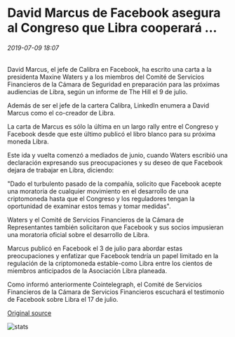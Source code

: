 # David Marcus de Facebook asegura al Congreso que Libra cooperará ...

###### 2019-07-09 18:07

David Marcus, el jefe de Calibra en Facebook, ha escrito una carta a la presidenta Maxine Waters y a los miembros del Comité de Servicios Financieros de la Cámara de Seguridad en preparación para las próximas audiencias de Libra, según un informe de The Hill el 9 de julio.

Además de ser el jefe de la cartera Calibra, LinkedIn enumera a David Marcus como el co-creador de Libra.

La carta de Marcus es sólo la última en un largo rally entre el Congreso y Facebook desde que este último publicó el libro blanco para su próxima moneda Libra.

Este ida y vuelta comenzó a mediados de junio, cuando Waters escribió una declaración expresando sus preocupaciones y su deseo de que Facebook dejara de trabajar en Libra, diciendo:

"Dado el turbulento pasado de la compañía, solicito que Facebook acepte una moratoria de cualquier movimiento en el desarrollo de una criptomoneda hasta que el Congreso y los reguladores tengan la oportunidad de examinar estos temas y tomar medidas".

Waters y el Comité de Servicios Financieros de la Cámara de Representantes también solicitaron que Facebook y sus socios impusieran una moratoria oficial sobre el desarrollo de Libra.

Marcus publicó en Facebook el 3 de julio para abordar estas preocupaciones y enfatizar que Facebook tendría un papel limitado en la regulación de la criptomoneda estable-como Libra entre los cientos de miembros anticipados de la Asociación Libra planeada.

Como informó anteriormente Cointelegraph, el Comité de Servicios Financieros de la Cámara de Servicios Financieros escuchará el testimonio de Facebook sobre Libra el 17 de julio.

[Original source](https://cointelegraph.com/news/facebooks-david-marcus-assures-congress-that-libra-will-cooperate)

![stats](https://c.statcounter.com/11760860/0/a89fa40b/1/ "stats")